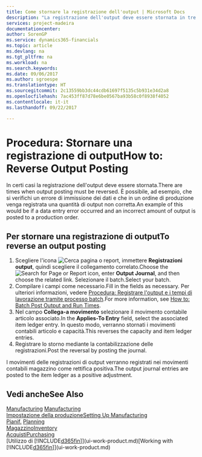 ```yaml
---
title: Come stornare la registrazione dell'output | Microsoft Docs
description: "La registrazione dell'output deve essere stornata in tre casi diversi. È possibile, ad esempio, che si verifichi un errore di immissione dei dati e che in un ordine di produzione venga registrata una quantità di output non corretta."
services: project-madeira
documentationcenter: 
author: SorenGP
ms.service: dynamics365-financials
ms.topic: article
ms.devlang: na
ms.tgt_pltfrm: na
ms.workload: na
ms.search.keywords: 
ms.date: 09/06/2017
ms.author: sgroespe
ms.translationtype: HT
ms.sourcegitcommit: 2c13559bb3dc44cdb61697f5135c5b931e34d2a8
ms.openlocfilehash: 7ac453ff87d78e6be0567ba93b58c0f8938f4052
ms.contentlocale: it-it
ms.lasthandoff: 09/22/2017

---
```

# <a name="how-to-reverse-output-posting"></a><span data-ttu-id="a8d75-104">Procedura: Stornare una registrazione di output</span><span class="sxs-lookup"><span data-stu-id="a8d75-104">How to: Reverse Output Posting</span></span>
<span data-ttu-id="a8d75-105">In certi casi la registrazione dell'output deve essere stornata.</span><span class="sxs-lookup"><span data-stu-id="a8d75-105">There are times when output posting must be reversed.</span></span> <span data-ttu-id="a8d75-106">È possibile, ad esempio, che si verifichi un errore di immissione dei dati e che in un ordine di produzione venga registrata una quantità di output non corretta.</span><span class="sxs-lookup"><span data-stu-id="a8d75-106">An example of this would be if a data entry error occurred and an incorrect amount of output is posted to a production order.</span></span>  

## <a name="to-reverse-an-output-posting"></a><span data-ttu-id="a8d75-107">Per stornare una registrazione di output</span><span class="sxs-lookup"><span data-stu-id="a8d75-107">To reverse an output posting</span></span>  
1.  <span data-ttu-id="a8d75-108">Scegliere l'icona ![Cerca pagina o report](media/ui-search/search_small.png "icona Cerca pagina o report"), immettere **Registrazioni output**, quindi scegliere il collegamento correlato.</span><span class="sxs-lookup"><span data-stu-id="a8d75-108">Choose the ![Search for Page or Report](media/ui-search/search_small.png "Search for Page or Report icon") icon, enter **Output Journal**, and then choose the related link.</span></span> <span data-ttu-id="a8d75-109">Selezionare il batch.</span><span class="sxs-lookup"><span data-stu-id="a8d75-109">Select your batch.</span></span>  
2. <span data-ttu-id="a8d75-110">Compilare i campi come necessario.</span><span class="sxs-lookup"><span data-stu-id="a8d75-110">Fill in the fields as necessary.</span></span> <span data-ttu-id="a8d75-111">Per ulteriori informazioni, vedere [Procedura: Registrare l'output e i tempi di lavorazione tramite processo batch](production-how-to-post-output-quantity.md).</span><span class="sxs-lookup"><span data-stu-id="a8d75-111">For more information, see [How to: Batch Post Output and Run Times](production-how-to-post-output-quantity.md).</span></span>
3.  <span data-ttu-id="a8d75-112">Nel campo **Collega-a movimento** selezionare il movimento contabile articolo associato.</span><span class="sxs-lookup"><span data-stu-id="a8d75-112">In the **Applies-To Entry** field, select the associated item ledger entry.</span></span> <span data-ttu-id="a8d75-113">In questo modo, verranno stornati i movimenti contabili articolo e capacità.</span><span class="sxs-lookup"><span data-stu-id="a8d75-113">This reverses the capacity and item ledger entries.</span></span>  
4. <span data-ttu-id="a8d75-114">Registrare lo storno mediante la contabilizzazione delle registrazioni.</span><span class="sxs-lookup"><span data-stu-id="a8d75-114">Post the reversal by posting the journal.</span></span>  

<span data-ttu-id="a8d75-115">I movimenti delle registrazioni di output verranno registrati nei movimenti contabili magazzino come rettifica positiva.</span><span class="sxs-lookup"><span data-stu-id="a8d75-115">The output journal entries are posted to the item ledger as a positive adjustment.</span></span>  

## <a name="see-also"></a><span data-ttu-id="a8d75-116">Vedi anche</span><span class="sxs-lookup"><span data-stu-id="a8d75-116">See Also</span></span>  
 <span data-ttu-id="a8d75-117">[Manufacturing](production-manage-manufacturing.md)  </span><span class="sxs-lookup"><span data-stu-id="a8d75-117">[Manufacturing](production-manage-manufacturing.md)  </span></span>  
 [<span data-ttu-id="a8d75-118">Impostazione della produzione</span><span class="sxs-lookup"><span data-stu-id="a8d75-118">Setting Up Manufacturing</span></span>](production-configure-production-processes.md)  
 <span data-ttu-id="a8d75-119">[Pianif.](production-planning.md)    </span><span class="sxs-lookup"><span data-stu-id="a8d75-119">[Planning](production-planning.md)    </span></span>  
 [<span data-ttu-id="a8d75-120">Magazzino</span><span class="sxs-lookup"><span data-stu-id="a8d75-120">Inventory</span></span>](inventory-manage-inventory.md)  
 [<span data-ttu-id="a8d75-121">Acquisti</span><span class="sxs-lookup"><span data-stu-id="a8d75-121">Purchasing</span></span>](purchasing-manage-purchasing.md)  
 <span data-ttu-id="a8d75-122">[Utilizzo di [!INCLUDE[d365fin](includes/d365fin_md.md)]](ui-work-product.md)</span><span class="sxs-lookup"><span data-stu-id="a8d75-122">[Working with [!INCLUDE[d365fin](includes/d365fin_md.md)]](ui-work-product.md)</span></span>  

